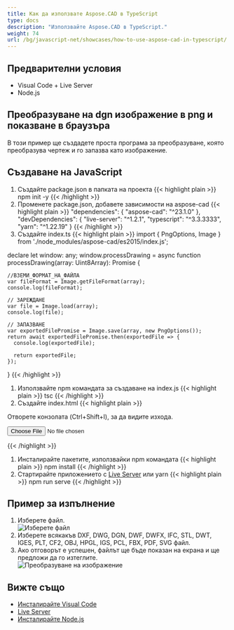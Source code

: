 ```yaml
---
title: Как да използвате Aspose.CAD в TypeScript
type: docs
description: "Използвайте Aspose.CAD в TypeScript."
weight: 74
url: /bg/javascript-net/showcases/how-to-use-aspose-cad-in-typescript/
---
```



## Предварителни условия
- Visual Code + Live Server
- Node.js

## Преобразуване на dgn изображение в png и показване в браузъра

В този пример ще създадете проста програма за преобразуване, която преобразува чертеж и го запазва като изображение.

## Създаване на JavaScript

1. Създайте package.json в папката на проекта
{{< highlight plain >}}
npm init -y
{{< /highlight >}}
1. Променете package.json, добавете зависимости на aspose-cad
{{< highlight plain >}}
"dependencies": {
    "aspose-cad": "^23.1.0"
  },
 "devDependencies": {
    "live-server": "^1.2.1",
    "typescript": "^3.3.3333",
    "yarn": "^1.22.19"
  }
{{< /highlight >}}
1. Създайте index.ts
{{< highlight plain >}}
import { PngOptions, Image } from './node_modules/aspose-cad/es2015/index.js';

declare let window: any;
window.processDrawing = async function processDrawing(array: Uint8Array): Promise<any> {

    //ВЗЕМИ_ФОРМАТ_НА_ФАЙЛА
    var fileFormat = Image.getFileFormat(array);
    console.log(fileFormat);
    
    // ЗАРЕЖДАНЕ
    var file = Image.load(array);
    console.log(file);
    
    // ЗАПАЗВАНЕ
    var exportedFilePromise = Image.save(array, new PngOptions());
    return await exportedFilePromise.then(exportedFile => {
      console.log(exportedFile);
      
      return exportedFile;
    });
}
{{< /highlight >}}
1. Използвайте npm командата за създаване на index.js
{{< highlight plain >}}
tsc
{{< /highlight >}}
1. Създайте index.html
{{< highlight plain >}}
<!DOCTYPE html>
Отворете конзолата (Ctrl+Shift+I), за да видите изхода.

<script src="./node_modules/aspose-cad/dotnet.js"></script>
<script type="module" src="./node_modules/aspose-cad/es2015/index-js.js"></script>

<body>
	<input id="file" type="file">
	<img id="image" />
</body>

<script>
window.onload = async function () {
	document.querySelector('input').addEventListener('change', function() {
      var reader = new FileReader();
      reader.onload = function() {
      
          var arrayBuffer = this.result;
          var array = new Uint8Array(arrayBuffer);
          
		  //ВЗЕМИ_ФОРМАТ_НА_ФАЙЛА
		  fileFormat = Aspose.CAD.Image.getFileFormat(array);
          console.log(fileFormat);
		  
		  // ЗАРЕЖДАНЕ
		  file = Aspose.CAD.Image.load(array);
          console.log(file);
		  
		  // ЗАПАЗВАНЕ
		  exportedFilePromise = Aspose.CAD.Image.save(array, new Aspose.CAD.PngOptions());
		  exportedFilePromise.then(exportedFile => {
			console.log(exportedFile);
			
			var urlCreator = window.URL || window.webkitURL;
			var blob = new Blob([exportedFile], { type: 'application/octet-stream' });
            var imageUrl = urlCreator.createObjectURL(blob);
            document.querySelector("#image").src = imageUrl;
		  });
      }
	  
      reader.readAsArrayBuffer(this.files[0]);
    }, 
	false);
};
</script>
{{< /highlight >}}

1. Инсталирайте пакетите, използвайки npm командата
{{< highlight plain >}}
npm install
{{< /highlight >}}
1. Стартирайте приложението с [Live Server](https://marketplace.visualstudio.com/items?itemName=ritwickdey.LiveServer/) или yarn
{{< highlight plain >}}
npm run serve
{{< /highlight >}}

## Пример за изпълнение

1. Изберете файл.<br>
![Изберете файл](/_assets/javascript-net/typescript/choose-file.png)<br>
1. Изберете всякакъв DXF, DWG, DGN, DWF, DWFX, IFC, STL, DWT, IGES, PLT, CF2, OBJ, HPGL, IGS, PCL, FBX, PDF, SVG файл.
1. Ако отговорът е успешен, файлът ще бъде показан на екрана и ще предложи да го изтеглите.<br>
![Преобразуване на изображение](/_assets/javascript-net/typescript/convert-image.png)<br>
## Вижте също

- [Инсталирайте Visual Code](https://code.visualstudio.com/)
- [Live Server](https://marketplace.visualstudio.com/items?itemName=ritwickdey.LiveServer/)
- [Инсталирайте Node.js](https://nodejs.org/en/)
